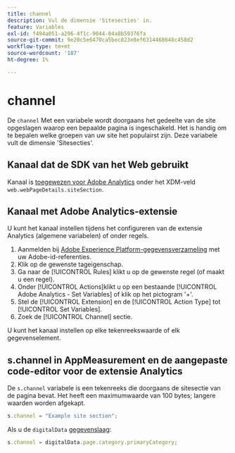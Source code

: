 ```yaml
---
title: channel
description: Vul de dimensie 'Sitesecties' in.
feature: Variables
exl-id: f494a051-a296-4f1c-9044-04a8b59376fa
source-git-commit: 9e20c5e6470ca5bec823e8ef6314468648c458d2
workflow-type: tm+mt
source-wordcount: '187'
ht-degree: 1%

---
```


# channel

De `channel` Met een variabele wordt doorgaans het gedeelte van de site opgeslagen waarop een bepaalde pagina is ingeschakeld. Het is handig om te bepalen welke groepen van uw site het populairst zijn. Deze variabele vult de dimensie &#39;Sitesecties&#39;.

## Kanaal dat de SDK van het Web gebruikt

Kanaal is [toegewezen voor Adobe Analytics](https://experienceleague.adobe.com/docs/analytics/implementation/aep-edge/variable-mapping.html) onder het XDM-veld `web.webPageDetails.siteSection`.

## Kanaal met Adobe Analytics-extensie

U kunt het kanaal instellen tijdens het configureren van de extensie Analytics (algemene variabelen) of onder regels.

1. Aanmelden bij [Adobe Experience Platform-gegevensverzameling](https://experience.adobe.com/data-collection) met uw Adobe-id-referenties.
2. Klik op de gewenste tageigenschap.
3. Ga naar de [!UICONTROL Rules] klikt u op de gewenste regel (of maakt u een regel).
4. Onder [!UICONTROL Actions]klikt u op een bestaande [!UICONTROL Adobe Analytics - Set Variables] of klik op het pictogram &#39;+&#39;.
5. Stel de [!UICONTROL Extension] en de [!UICONTROL Action Type] tot [!UICONTROL Set Variables].
6. Zoek de [!UICONTROL Channel] sectie.

U kunt het kanaal instellen op elke tekenreekswaarde of elk gegevenselement.

## s.channel in AppMeasurement en de aangepaste code-editor voor de extensie Analytics

De `s.channel` variabele is een tekenreeks die doorgaans de sitesectie van de pagina bevat. Het heeft een maximumwaarde van 100 bytes; langere waarden worden afgekapt.

```js
s.channel = "Example site section";
```

Als u de `digitalData` [gegevenslaag](../../prepare/data-layer.md):

```js
s.channel = digitalData.page.category.primaryCategory;
```
